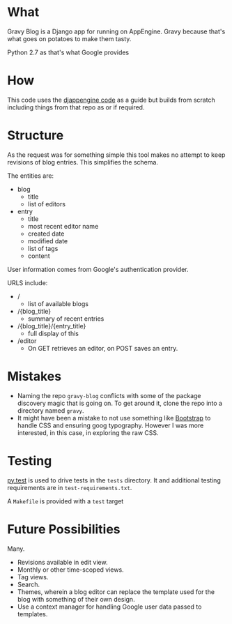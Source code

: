 What
====

Gravy Blog is a Django app for running on AppEngine. Gravy because
that's what goes on potatoes to make them tasty.

Python 2.7 as that's what Google provides

How
===

This code uses the [djappengine
code](https://github.com/potatolondon/djappengine) as a guide but
builds from scratch including things from that repo as or if required.

Structure
=========

As the request was for something simple this tool makes no attempt
to keep revisions of blog entries. This simplifies the schema.

The entities are:

* blog
    * title
    * list of editors
* entry
    * title
    * most recent editor name
    * created date
    * modified date
    * list of tags
    * content

User information comes from Google's authentication provider.

URLS include:

* /
    * list of available blogs
* /{blog_title}
    * summary of recent entries
* /{blog_title}/{entry_title}
    * full display of this
* /editor
    * On GET retrieves an editor, on POST saves an entry.

Mistakes
========

* Naming the repo `gravy-blog` conflicts with some of the package
  discovery magic that is going on. To get around it, clone the
  repo into a directory named `gravy`.
* It might have been a mistake to not use something like
  [Bootstrap](http://getbootstrap.com/) to handle CSS and ensuring
  goog typography. However I was more interested, in this case, in
  exploring the raw CSS.

Testing
=======

[py.test](http://pytest.org/latest/) is used to drive tests in the
`tests` directory. It and additional testing requirements are in
`test-requirements.txt`.

A `Makefile` is provided with a `test` target

Future Possibilities
====================

Many.

* Revisions available in edit view.
* Monthly or other time-scoped views.
* Tag views.
* Search.
* Themes, wherein a blog editor can replace the template used for
  the blog with something of their own design.
* Use a context manager for handling Google user data passed to
  templates.
